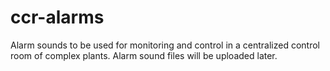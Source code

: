 # ccr-alarms
Alarm sounds to be used for monitoring and control in a centralized control room of complex plants.
Alarm sound files will be uploaded later.
